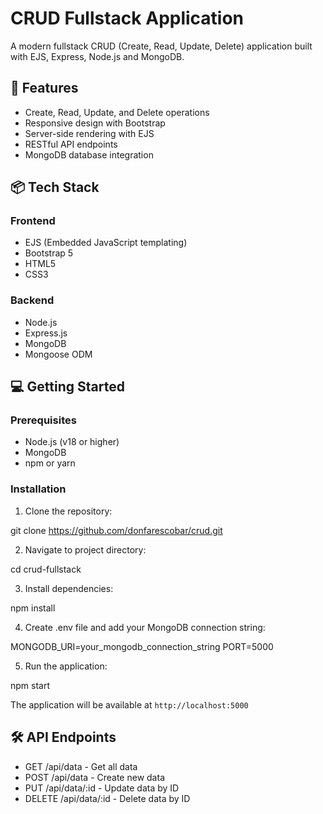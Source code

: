 # CRUD Fullstack Application

A modern fullstack CRUD (Create, Read, Update, Delete) application built with EJS, Express, Node.js and MongoDB.

## 🚀 Features

- Create, Read, Update, and Delete operations
- Responsive design with Bootstrap
- Server-side rendering with EJS
- RESTful API endpoints
- MongoDB database integration

## 📦 Tech Stack

### Frontend
- EJS (Embedded JavaScript templating)
- Bootstrap 5
- HTML5
- CSS3

### Backend
- Node.js
- Express.js
- MongoDB
- Mongoose ODM

## 💻 Getting Started

### Prerequisites
- Node.js (v18 or higher)
- MongoDB
- npm or yarn

### Installation

1. Clone the repository:

git clone https://github.com/donfarescobar/crud.git

2. Navigate to project directory:

cd crud-fullstack


3. Install dependencies:

npm install


4. Create .env file and add your MongoDB connection string:

MONGODB_URI=your_mongodb_connection_string
PORT=5000


5. Run the application:

npm start


The application will be available at `http://localhost:5000`


## 🛠 API Endpoints

- GET    /api/data     - Get all data
- POST   /api/data     - Create new data
- PUT    /api/data/:id - Update data by ID
- DELETE /api/data/:id - Delete data by ID
